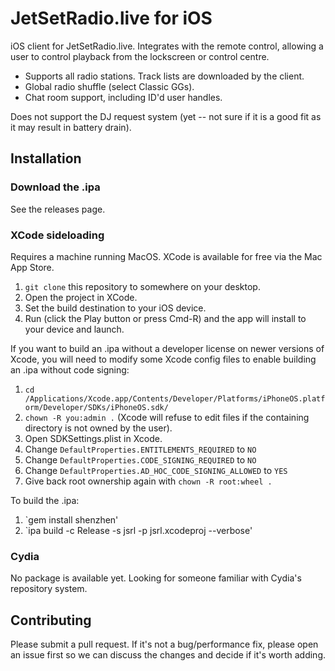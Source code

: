 # JetSetRadio.live for iOS

iOS client for JetSetRadio.live. Integrates with the remote control, allowing
a user to control playback from the lockscreen or control centre.

* Supports all radio stations. Track lists are downloaded by the client.
* Global radio shuffle (select Classic GGs).
* Chat room support, including ID'd user handles.

Does not support the DJ request system (yet -- not sure if it is a good fit as it may result in battery drain).

## Installation

### Download the .ipa

See the releases page.

### XCode sideloading

Requires a machine running MacOS. XCode is available for free via the Mac App
Store.

1. `git clone` this repository to somewhere on your desktop.
2. Open the project in XCode.
3. Set the build destination to your iOS device.
4. Run (click the Play button or press Cmd-R) and the app will install to your device and launch.

If you want to build an .ipa without a developer license on newer versions of Xcode, you will need to modify some Xcode config files to enable building an .ipa without code signing:

1. `cd /Applications/Xcode.app/Contents/Developer/Platforms/iPhoneOS.platform/Developer/SDKs/iPhoneOS.sdk/`
2. `chown -R you:admin .` (Xcode will refuse to edit files if the containing directory is not owned by the user).
3. Open SDKSettings.plist in Xcode.
4. Change `DefaultProperties.ENTITLEMENTS_REQUIRED` to `NO`
5. Change `DefaultProperties.CODE_SIGNING_REQUIRED` to `NO`
6. Change `DefaultProperties.AD_HOC_CODE_SIGNING_ALLOWED` to `YES`
7. Give back root ownership again with `chown -R root:wheel .`

To build the .ipa:

1. `gem install shenzhen'
2. `ipa build -c Release -s jsrl -p jsrl.xcodeproj --verbose'

### Cydia

No package is available yet. Looking for someone familiar with Cydia's repository system.

## Contributing

Please submit a pull request. If it's not a bug/performance fix, please open an issue first so we can discuss the changes and decide if it's worth adding.
